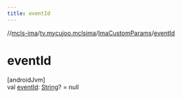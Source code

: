 ```yaml
---
title: eventId
---
```

//[mcls-ima](../../../index.html)/[tv.mycujoo.mclsima](../index.html)/[ImaCustomParams](index.html)/[eventId](event-id.html)



# eventId



[androidJvm]\
val [eventId](event-id.html): [String](https://kotlinlang.org/api/latest/jvm/stdlib/kotlin/-string/index.html)? = null




